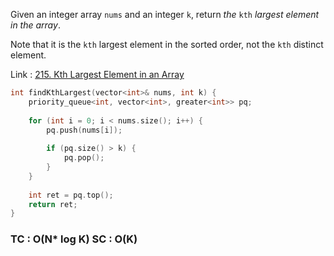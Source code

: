 Given an integer array `nums` and an integer `k`, return _the_ `kth` _largest element in the array_.

Note that it is the `kth` largest element in the sorted order, not the `kth` distinct element.

Link : [215. Kth Largest Element in an Array](https://leetcode.com/problems/kth-largest-element-in-an-array/)

```cpp
int findKthLargest(vector<int>& nums, int k) {
    priority_queue<int, vector<int>, greater<int>> pq;
    
    for (int i = 0; i < nums.size(); i++) {
        pq.push(nums[i]);
        
        if (pq.size() > k) {
            pq.pop();
        }
    }
    
    int ret = pq.top();
    return ret;
}
```

### TC : O(N* log K)     SC : O(K)
